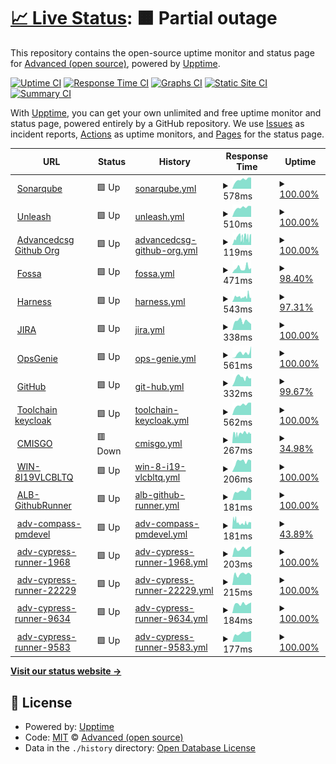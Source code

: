 # [📈 Live Status](https://advancedcsg-open.github.io/toolchain-status-dashboard): <!--live status--> **🟧 Partial outage**

This repository contains the open-source uptime monitor and status page for [Advanced (open source)](https://oneadvanced.com), powered by [Upptime](https://github.com/upptime/upptime).

[![Uptime CI](https://github.com/advancedcsg-open/toolchain-status-dashboard/workflows/Uptime%20CI/badge.svg)](https://github.com/advancedcsg-open/toolchain-status-dashboard/actions?query=workflow%3A%22Uptime+CI%22)
[![Response Time CI](https://github.com/advancedcsg-open/toolchain-status-dashboard/workflows/Response%20Time%20CI/badge.svg)](https://github.com/advancedcsg-open/toolchain-status-dashboard/actions?query=workflow%3A%22Response+Time+CI%22)
[![Graphs CI](https://github.com/advancedcsg-open/toolchain-status-dashboard/workflows/Graphs%20CI/badge.svg)](https://github.com/advancedcsg-open/toolchain-status-dashboard/actions?query=workflow%3A%22Graphs+CI%22)
[![Static Site CI](https://github.com/advancedcsg-open/toolchain-status-dashboard/workflows/Static%20Site%20CI/badge.svg)](https://github.com/advancedcsg-open/toolchain-status-dashboard/actions?query=workflow%3A%22Static+Site+CI%22)
[![Summary CI](https://github.com/advancedcsg-open/toolchain-status-dashboard/workflows/Summary%20CI/badge.svg)](https://github.com/advancedcsg-open/toolchain-status-dashboard/actions?query=workflow%3A%22Summary+CI%22)

With [Upptime](https://upptime.js.org), you can get your own unlimited and free uptime monitor and status page, powered entirely by a GitHub repository. We use [Issues](https://github.com/advancedcsg-open/toolchain-status-dashboard/issues) as incident reports, [Actions](https://github.com/advancedcsg-open/toolchain-status-dashboard/actions) as uptime monitors, and [Pages](https://advancedcsg-open.github.io/toolchain-status-dashboard) for the status page.

<!--start: status pages-->
<!-- This summary is generated by Upptime (https://github.com/upptime/upptime) -->
<!-- Do not edit this manually, your changes will be overwritten -->
<!-- prettier-ignore -->
| URL | Status | History | Response Time | Uptime |
| --- | ------ | ------- | ------------- | ------ |
| <img alt="" src="https://icons.duckduckgo.com/ip3/ccq.svc.oneadvanced.com.ico" height="13"> [Sonarqube](https://ccq.svc.oneadvanced.com/api/system/status) | 🟩 Up | [sonarqube.yml](https://github.com/advancedcsg-open/toolchain-status-dashboard/commits/HEAD/history/sonarqube.yml) | <details><summary><img alt="Response time graph" src="./graphs/sonarqube/response-time-week.png" height="20"> 578ms</summary><br><a href="https://advancedcsg-open.github.io/toolchain-status-dashboard/history/sonarqube"><img alt="Response time 525" src="https://img.shields.io/endpoint?url=https%3A%2F%2Fraw.githubusercontent.com%2Fadvancedcsg-open%2Ftoolchain-status-dashboard%2FHEAD%2Fapi%2Fsonarqube%2Fresponse-time.json"></a><br><a href="https://advancedcsg-open.github.io/toolchain-status-dashboard/history/sonarqube"><img alt="24-hour response time 700" src="https://img.shields.io/endpoint?url=https%3A%2F%2Fraw.githubusercontent.com%2Fadvancedcsg-open%2Ftoolchain-status-dashboard%2FHEAD%2Fapi%2Fsonarqube%2Fresponse-time-day.json"></a><br><a href="https://advancedcsg-open.github.io/toolchain-status-dashboard/history/sonarqube"><img alt="7-day response time 578" src="https://img.shields.io/endpoint?url=https%3A%2F%2Fraw.githubusercontent.com%2Fadvancedcsg-open%2Ftoolchain-status-dashboard%2FHEAD%2Fapi%2Fsonarqube%2Fresponse-time-week.json"></a><br><a href="https://advancedcsg-open.github.io/toolchain-status-dashboard/history/sonarqube"><img alt="30-day response time 541" src="https://img.shields.io/endpoint?url=https%3A%2F%2Fraw.githubusercontent.com%2Fadvancedcsg-open%2Ftoolchain-status-dashboard%2FHEAD%2Fapi%2Fsonarqube%2Fresponse-time-month.json"></a><br><a href="https://advancedcsg-open.github.io/toolchain-status-dashboard/history/sonarqube"><img alt="1-year response time 525" src="https://img.shields.io/endpoint?url=https%3A%2F%2Fraw.githubusercontent.com%2Fadvancedcsg-open%2Ftoolchain-status-dashboard%2FHEAD%2Fapi%2Fsonarqube%2Fresponse-time-year.json"></a></details> | <details><summary><a href="https://advancedcsg-open.github.io/toolchain-status-dashboard/history/sonarqube">100.00%</a></summary><a href="https://advancedcsg-open.github.io/toolchain-status-dashboard/history/sonarqube"><img alt="All-time uptime 100.00%" src="https://img.shields.io/endpoint?url=https%3A%2F%2Fraw.githubusercontent.com%2Fadvancedcsg-open%2Ftoolchain-status-dashboard%2FHEAD%2Fapi%2Fsonarqube%2Fuptime.json"></a><br><a href="https://advancedcsg-open.github.io/toolchain-status-dashboard/history/sonarqube"><img alt="24-hour uptime 100.00%" src="https://img.shields.io/endpoint?url=https%3A%2F%2Fraw.githubusercontent.com%2Fadvancedcsg-open%2Ftoolchain-status-dashboard%2FHEAD%2Fapi%2Fsonarqube%2Fuptime-day.json"></a><br><a href="https://advancedcsg-open.github.io/toolchain-status-dashboard/history/sonarqube"><img alt="7-day uptime 100.00%" src="https://img.shields.io/endpoint?url=https%3A%2F%2Fraw.githubusercontent.com%2Fadvancedcsg-open%2Ftoolchain-status-dashboard%2FHEAD%2Fapi%2Fsonarqube%2Fuptime-week.json"></a><br><a href="https://advancedcsg-open.github.io/toolchain-status-dashboard/history/sonarqube"><img alt="30-day uptime 100.00%" src="https://img.shields.io/endpoint?url=https%3A%2F%2Fraw.githubusercontent.com%2Fadvancedcsg-open%2Ftoolchain-status-dashboard%2FHEAD%2Fapi%2Fsonarqube%2Fuptime-month.json"></a><br><a href="https://advancedcsg-open.github.io/toolchain-status-dashboard/history/sonarqube"><img alt="1-year uptime 100.00%" src="https://img.shields.io/endpoint?url=https%3A%2F%2Fraw.githubusercontent.com%2Fadvancedcsg-open%2Ftoolchain-status-dashboard%2FHEAD%2Fapi%2Fsonarqube%2Fuptime-year.json"></a></details>
| <img alt="" src="https://icons.duckduckgo.com/ip3/unleash.svc.oneadvanced.com.ico" height="13"> [Unleash](https://unleash.svc.oneadvanced.com/) | 🟩 Up | [unleash.yml](https://github.com/advancedcsg-open/toolchain-status-dashboard/commits/HEAD/history/unleash.yml) | <details><summary><img alt="Response time graph" src="./graphs/unleash/response-time-week.png" height="20"> 510ms</summary><br><a href="https://advancedcsg-open.github.io/toolchain-status-dashboard/history/unleash"><img alt="Response time 480" src="https://img.shields.io/endpoint?url=https%3A%2F%2Fraw.githubusercontent.com%2Fadvancedcsg-open%2Ftoolchain-status-dashboard%2FHEAD%2Fapi%2Funleash%2Fresponse-time.json"></a><br><a href="https://advancedcsg-open.github.io/toolchain-status-dashboard/history/unleash"><img alt="24-hour response time 594" src="https://img.shields.io/endpoint?url=https%3A%2F%2Fraw.githubusercontent.com%2Fadvancedcsg-open%2Ftoolchain-status-dashboard%2FHEAD%2Fapi%2Funleash%2Fresponse-time-day.json"></a><br><a href="https://advancedcsg-open.github.io/toolchain-status-dashboard/history/unleash"><img alt="7-day response time 510" src="https://img.shields.io/endpoint?url=https%3A%2F%2Fraw.githubusercontent.com%2Fadvancedcsg-open%2Ftoolchain-status-dashboard%2FHEAD%2Fapi%2Funleash%2Fresponse-time-week.json"></a><br><a href="https://advancedcsg-open.github.io/toolchain-status-dashboard/history/unleash"><img alt="30-day response time 484" src="https://img.shields.io/endpoint?url=https%3A%2F%2Fraw.githubusercontent.com%2Fadvancedcsg-open%2Ftoolchain-status-dashboard%2FHEAD%2Fapi%2Funleash%2Fresponse-time-month.json"></a><br><a href="https://advancedcsg-open.github.io/toolchain-status-dashboard/history/unleash"><img alt="1-year response time 480" src="https://img.shields.io/endpoint?url=https%3A%2F%2Fraw.githubusercontent.com%2Fadvancedcsg-open%2Ftoolchain-status-dashboard%2FHEAD%2Fapi%2Funleash%2Fresponse-time-year.json"></a></details> | <details><summary><a href="https://advancedcsg-open.github.io/toolchain-status-dashboard/history/unleash">100.00%</a></summary><a href="https://advancedcsg-open.github.io/toolchain-status-dashboard/history/unleash"><img alt="All-time uptime 100.00%" src="https://img.shields.io/endpoint?url=https%3A%2F%2Fraw.githubusercontent.com%2Fadvancedcsg-open%2Ftoolchain-status-dashboard%2FHEAD%2Fapi%2Funleash%2Fuptime.json"></a><br><a href="https://advancedcsg-open.github.io/toolchain-status-dashboard/history/unleash"><img alt="24-hour uptime 100.00%" src="https://img.shields.io/endpoint?url=https%3A%2F%2Fraw.githubusercontent.com%2Fadvancedcsg-open%2Ftoolchain-status-dashboard%2FHEAD%2Fapi%2Funleash%2Fuptime-day.json"></a><br><a href="https://advancedcsg-open.github.io/toolchain-status-dashboard/history/unleash"><img alt="7-day uptime 100.00%" src="https://img.shields.io/endpoint?url=https%3A%2F%2Fraw.githubusercontent.com%2Fadvancedcsg-open%2Ftoolchain-status-dashboard%2FHEAD%2Fapi%2Funleash%2Fuptime-week.json"></a><br><a href="https://advancedcsg-open.github.io/toolchain-status-dashboard/history/unleash"><img alt="30-day uptime 100.00%" src="https://img.shields.io/endpoint?url=https%3A%2F%2Fraw.githubusercontent.com%2Fadvancedcsg-open%2Ftoolchain-status-dashboard%2FHEAD%2Fapi%2Funleash%2Fuptime-month.json"></a><br><a href="https://advancedcsg-open.github.io/toolchain-status-dashboard/history/unleash"><img alt="1-year uptime 100.00%" src="https://img.shields.io/endpoint?url=https%3A%2F%2Fraw.githubusercontent.com%2Fadvancedcsg-open%2Ftoolchain-status-dashboard%2FHEAD%2Fapi%2Funleash%2Fuptime-year.json"></a></details>
| <img alt="" src="https://icons.duckduckgo.com/ip3/api.github.com.ico" height="13"> [Advancedcsg Github Org](https://api.github.com/orgs/advancedcsg) | 🟩 Up | [advancedcsg-github-org.yml](https://github.com/advancedcsg-open/toolchain-status-dashboard/commits/HEAD/history/advancedcsg-github-org.yml) | <details><summary><img alt="Response time graph" src="./graphs/advancedcsg-github-org/response-time-week.png" height="20"> 119ms</summary><br><a href="https://advancedcsg-open.github.io/toolchain-status-dashboard/history/advancedcsg-github-org"><img alt="Response time 133" src="https://img.shields.io/endpoint?url=https%3A%2F%2Fraw.githubusercontent.com%2Fadvancedcsg-open%2Ftoolchain-status-dashboard%2FHEAD%2Fapi%2Fadvancedcsg-github-org%2Fresponse-time.json"></a><br><a href="https://advancedcsg-open.github.io/toolchain-status-dashboard/history/advancedcsg-github-org"><img alt="24-hour response time 124" src="https://img.shields.io/endpoint?url=https%3A%2F%2Fraw.githubusercontent.com%2Fadvancedcsg-open%2Ftoolchain-status-dashboard%2FHEAD%2Fapi%2Fadvancedcsg-github-org%2Fresponse-time-day.json"></a><br><a href="https://advancedcsg-open.github.io/toolchain-status-dashboard/history/advancedcsg-github-org"><img alt="7-day response time 119" src="https://img.shields.io/endpoint?url=https%3A%2F%2Fraw.githubusercontent.com%2Fadvancedcsg-open%2Ftoolchain-status-dashboard%2FHEAD%2Fapi%2Fadvancedcsg-github-org%2Fresponse-time-week.json"></a><br><a href="https://advancedcsg-open.github.io/toolchain-status-dashboard/history/advancedcsg-github-org"><img alt="30-day response time 133" src="https://img.shields.io/endpoint?url=https%3A%2F%2Fraw.githubusercontent.com%2Fadvancedcsg-open%2Ftoolchain-status-dashboard%2FHEAD%2Fapi%2Fadvancedcsg-github-org%2Fresponse-time-month.json"></a><br><a href="https://advancedcsg-open.github.io/toolchain-status-dashboard/history/advancedcsg-github-org"><img alt="1-year response time 133" src="https://img.shields.io/endpoint?url=https%3A%2F%2Fraw.githubusercontent.com%2Fadvancedcsg-open%2Ftoolchain-status-dashboard%2FHEAD%2Fapi%2Fadvancedcsg-github-org%2Fresponse-time-year.json"></a></details> | <details><summary><a href="https://advancedcsg-open.github.io/toolchain-status-dashboard/history/advancedcsg-github-org">100.00%</a></summary><a href="https://advancedcsg-open.github.io/toolchain-status-dashboard/history/advancedcsg-github-org"><img alt="All-time uptime 100.00%" src="https://img.shields.io/endpoint?url=https%3A%2F%2Fraw.githubusercontent.com%2Fadvancedcsg-open%2Ftoolchain-status-dashboard%2FHEAD%2Fapi%2Fadvancedcsg-github-org%2Fuptime.json"></a><br><a href="https://advancedcsg-open.github.io/toolchain-status-dashboard/history/advancedcsg-github-org"><img alt="24-hour uptime 100.00%" src="https://img.shields.io/endpoint?url=https%3A%2F%2Fraw.githubusercontent.com%2Fadvancedcsg-open%2Ftoolchain-status-dashboard%2FHEAD%2Fapi%2Fadvancedcsg-github-org%2Fuptime-day.json"></a><br><a href="https://advancedcsg-open.github.io/toolchain-status-dashboard/history/advancedcsg-github-org"><img alt="7-day uptime 100.00%" src="https://img.shields.io/endpoint?url=https%3A%2F%2Fraw.githubusercontent.com%2Fadvancedcsg-open%2Ftoolchain-status-dashboard%2FHEAD%2Fapi%2Fadvancedcsg-github-org%2Fuptime-week.json"></a><br><a href="https://advancedcsg-open.github.io/toolchain-status-dashboard/history/advancedcsg-github-org"><img alt="30-day uptime 100.00%" src="https://img.shields.io/endpoint?url=https%3A%2F%2Fraw.githubusercontent.com%2Fadvancedcsg-open%2Ftoolchain-status-dashboard%2FHEAD%2Fapi%2Fadvancedcsg-github-org%2Fuptime-month.json"></a><br><a href="https://advancedcsg-open.github.io/toolchain-status-dashboard/history/advancedcsg-github-org"><img alt="1-year uptime 100.00%" src="https://img.shields.io/endpoint?url=https%3A%2F%2Fraw.githubusercontent.com%2Fadvancedcsg-open%2Ftoolchain-status-dashboard%2FHEAD%2Fapi%2Fadvancedcsg-github-org%2Fuptime-year.json"></a></details>
| <img alt="" src="https://icons.duckduckgo.com/ip3/status.fossa.com.ico" height="13"> [Fossa](https://status.fossa.com/) | 🟩 Up | [fossa.yml](https://github.com/advancedcsg-open/toolchain-status-dashboard/commits/HEAD/history/fossa.yml) | <details><summary><img alt="Response time graph" src="./graphs/fossa/response-time-week.png" height="20"> 471ms</summary><br><a href="https://advancedcsg-open.github.io/toolchain-status-dashboard/history/fossa"><img alt="Response time 524" src="https://img.shields.io/endpoint?url=https%3A%2F%2Fraw.githubusercontent.com%2Fadvancedcsg-open%2Ftoolchain-status-dashboard%2FHEAD%2Fapi%2Ffossa%2Fresponse-time.json"></a><br><a href="https://advancedcsg-open.github.io/toolchain-status-dashboard/history/fossa"><img alt="24-hour response time 471" src="https://img.shields.io/endpoint?url=https%3A%2F%2Fraw.githubusercontent.com%2Fadvancedcsg-open%2Ftoolchain-status-dashboard%2FHEAD%2Fapi%2Ffossa%2Fresponse-time-day.json"></a><br><a href="https://advancedcsg-open.github.io/toolchain-status-dashboard/history/fossa"><img alt="7-day response time 471" src="https://img.shields.io/endpoint?url=https%3A%2F%2Fraw.githubusercontent.com%2Fadvancedcsg-open%2Ftoolchain-status-dashboard%2FHEAD%2Fapi%2Ffossa%2Fresponse-time-week.json"></a><br><a href="https://advancedcsg-open.github.io/toolchain-status-dashboard/history/fossa"><img alt="30-day response time 494" src="https://img.shields.io/endpoint?url=https%3A%2F%2Fraw.githubusercontent.com%2Fadvancedcsg-open%2Ftoolchain-status-dashboard%2FHEAD%2Fapi%2Ffossa%2Fresponse-time-month.json"></a><br><a href="https://advancedcsg-open.github.io/toolchain-status-dashboard/history/fossa"><img alt="1-year response time 524" src="https://img.shields.io/endpoint?url=https%3A%2F%2Fraw.githubusercontent.com%2Fadvancedcsg-open%2Ftoolchain-status-dashboard%2FHEAD%2Fapi%2Ffossa%2Fresponse-time-year.json"></a></details> | <details><summary><a href="https://advancedcsg-open.github.io/toolchain-status-dashboard/history/fossa">98.40%</a></summary><a href="https://advancedcsg-open.github.io/toolchain-status-dashboard/history/fossa"><img alt="All-time uptime 99.58%" src="https://img.shields.io/endpoint?url=https%3A%2F%2Fraw.githubusercontent.com%2Fadvancedcsg-open%2Ftoolchain-status-dashboard%2FHEAD%2Fapi%2Ffossa%2Fuptime.json"></a><br><a href="https://advancedcsg-open.github.io/toolchain-status-dashboard/history/fossa"><img alt="24-hour uptime 100.00%" src="https://img.shields.io/endpoint?url=https%3A%2F%2Fraw.githubusercontent.com%2Fadvancedcsg-open%2Ftoolchain-status-dashboard%2FHEAD%2Fapi%2Ffossa%2Fuptime-day.json"></a><br><a href="https://advancedcsg-open.github.io/toolchain-status-dashboard/history/fossa"><img alt="7-day uptime 98.40%" src="https://img.shields.io/endpoint?url=https%3A%2F%2Fraw.githubusercontent.com%2Fadvancedcsg-open%2Ftoolchain-status-dashboard%2FHEAD%2Fapi%2Ffossa%2Fuptime-week.json"></a><br><a href="https://advancedcsg-open.github.io/toolchain-status-dashboard/history/fossa"><img alt="30-day uptime 99.63%" src="https://img.shields.io/endpoint?url=https%3A%2F%2Fraw.githubusercontent.com%2Fadvancedcsg-open%2Ftoolchain-status-dashboard%2FHEAD%2Fapi%2Ffossa%2Fuptime-month.json"></a><br><a href="https://advancedcsg-open.github.io/toolchain-status-dashboard/history/fossa"><img alt="1-year uptime 99.58%" src="https://img.shields.io/endpoint?url=https%3A%2F%2Fraw.githubusercontent.com%2Fadvancedcsg-open%2Ftoolchain-status-dashboard%2FHEAD%2Fapi%2Ffossa%2Fuptime-year.json"></a></details>
| <img alt="" src="https://icons.duckduckgo.com/ip3/status.harness.io.ico" height="13"> [Harness](https://status.harness.io/) | 🟩 Up | [harness.yml](https://github.com/advancedcsg-open/toolchain-status-dashboard/commits/HEAD/history/harness.yml) | <details><summary><img alt="Response time graph" src="./graphs/harness/response-time-week.png" height="20"> 543ms</summary><br><a href="https://advancedcsg-open.github.io/toolchain-status-dashboard/history/harness"><img alt="Response time 668" src="https://img.shields.io/endpoint?url=https%3A%2F%2Fraw.githubusercontent.com%2Fadvancedcsg-open%2Ftoolchain-status-dashboard%2FHEAD%2Fapi%2Fharness%2Fresponse-time.json"></a><br><a href="https://advancedcsg-open.github.io/toolchain-status-dashboard/history/harness"><img alt="24-hour response time 439" src="https://img.shields.io/endpoint?url=https%3A%2F%2Fraw.githubusercontent.com%2Fadvancedcsg-open%2Ftoolchain-status-dashboard%2FHEAD%2Fapi%2Fharness%2Fresponse-time-day.json"></a><br><a href="https://advancedcsg-open.github.io/toolchain-status-dashboard/history/harness"><img alt="7-day response time 543" src="https://img.shields.io/endpoint?url=https%3A%2F%2Fraw.githubusercontent.com%2Fadvancedcsg-open%2Ftoolchain-status-dashboard%2FHEAD%2Fapi%2Fharness%2Fresponse-time-week.json"></a><br><a href="https://advancedcsg-open.github.io/toolchain-status-dashboard/history/harness"><img alt="30-day response time 713" src="https://img.shields.io/endpoint?url=https%3A%2F%2Fraw.githubusercontent.com%2Fadvancedcsg-open%2Ftoolchain-status-dashboard%2FHEAD%2Fapi%2Fharness%2Fresponse-time-month.json"></a><br><a href="https://advancedcsg-open.github.io/toolchain-status-dashboard/history/harness"><img alt="1-year response time 668" src="https://img.shields.io/endpoint?url=https%3A%2F%2Fraw.githubusercontent.com%2Fadvancedcsg-open%2Ftoolchain-status-dashboard%2FHEAD%2Fapi%2Fharness%2Fresponse-time-year.json"></a></details> | <details><summary><a href="https://advancedcsg-open.github.io/toolchain-status-dashboard/history/harness">97.31%</a></summary><a href="https://advancedcsg-open.github.io/toolchain-status-dashboard/history/harness"><img alt="All-time uptime 99.25%" src="https://img.shields.io/endpoint?url=https%3A%2F%2Fraw.githubusercontent.com%2Fadvancedcsg-open%2Ftoolchain-status-dashboard%2FHEAD%2Fapi%2Fharness%2Fuptime.json"></a><br><a href="https://advancedcsg-open.github.io/toolchain-status-dashboard/history/harness"><img alt="24-hour uptime 100.00%" src="https://img.shields.io/endpoint?url=https%3A%2F%2Fraw.githubusercontent.com%2Fadvancedcsg-open%2Ftoolchain-status-dashboard%2FHEAD%2Fapi%2Fharness%2Fuptime-day.json"></a><br><a href="https://advancedcsg-open.github.io/toolchain-status-dashboard/history/harness"><img alt="7-day uptime 97.31%" src="https://img.shields.io/endpoint?url=https%3A%2F%2Fraw.githubusercontent.com%2Fadvancedcsg-open%2Ftoolchain-status-dashboard%2FHEAD%2Fapi%2Fharness%2Fuptime-week.json"></a><br><a href="https://advancedcsg-open.github.io/toolchain-status-dashboard/history/harness"><img alt="30-day uptime 99.38%" src="https://img.shields.io/endpoint?url=https%3A%2F%2Fraw.githubusercontent.com%2Fadvancedcsg-open%2Ftoolchain-status-dashboard%2FHEAD%2Fapi%2Fharness%2Fuptime-month.json"></a><br><a href="https://advancedcsg-open.github.io/toolchain-status-dashboard/history/harness"><img alt="1-year uptime 99.25%" src="https://img.shields.io/endpoint?url=https%3A%2F%2Fraw.githubusercontent.com%2Fadvancedcsg-open%2Ftoolchain-status-dashboard%2FHEAD%2Fapi%2Fharness%2Fuptime-year.json"></a></details>
| <img alt="" src="https://icons.duckduckgo.com/ip3/jira-service-management.status.atlassian.com.ico" height="13"> [JIRA](https://jira-service-management.status.atlassian.com/) | 🟩 Up | [jira.yml](https://github.com/advancedcsg-open/toolchain-status-dashboard/commits/HEAD/history/jira.yml) | <details><summary><img alt="Response time graph" src="./graphs/jira/response-time-week.png" height="20"> 338ms</summary><br><a href="https://advancedcsg-open.github.io/toolchain-status-dashboard/history/jira"><img alt="Response time 301" src="https://img.shields.io/endpoint?url=https%3A%2F%2Fraw.githubusercontent.com%2Fadvancedcsg-open%2Ftoolchain-status-dashboard%2FHEAD%2Fapi%2Fjira%2Fresponse-time.json"></a><br><a href="https://advancedcsg-open.github.io/toolchain-status-dashboard/history/jira"><img alt="24-hour response time 230" src="https://img.shields.io/endpoint?url=https%3A%2F%2Fraw.githubusercontent.com%2Fadvancedcsg-open%2Ftoolchain-status-dashboard%2FHEAD%2Fapi%2Fjira%2Fresponse-time-day.json"></a><br><a href="https://advancedcsg-open.github.io/toolchain-status-dashboard/history/jira"><img alt="7-day response time 338" src="https://img.shields.io/endpoint?url=https%3A%2F%2Fraw.githubusercontent.com%2Fadvancedcsg-open%2Ftoolchain-status-dashboard%2FHEAD%2Fapi%2Fjira%2Fresponse-time-week.json"></a><br><a href="https://advancedcsg-open.github.io/toolchain-status-dashboard/history/jira"><img alt="30-day response time 288" src="https://img.shields.io/endpoint?url=https%3A%2F%2Fraw.githubusercontent.com%2Fadvancedcsg-open%2Ftoolchain-status-dashboard%2FHEAD%2Fapi%2Fjira%2Fresponse-time-month.json"></a><br><a href="https://advancedcsg-open.github.io/toolchain-status-dashboard/history/jira"><img alt="1-year response time 301" src="https://img.shields.io/endpoint?url=https%3A%2F%2Fraw.githubusercontent.com%2Fadvancedcsg-open%2Ftoolchain-status-dashboard%2FHEAD%2Fapi%2Fjira%2Fresponse-time-year.json"></a></details> | <details><summary><a href="https://advancedcsg-open.github.io/toolchain-status-dashboard/history/jira">100.00%</a></summary><a href="https://advancedcsg-open.github.io/toolchain-status-dashboard/history/jira"><img alt="All-time uptime 88.20%" src="https://img.shields.io/endpoint?url=https%3A%2F%2Fraw.githubusercontent.com%2Fadvancedcsg-open%2Ftoolchain-status-dashboard%2FHEAD%2Fapi%2Fjira%2Fuptime.json"></a><br><a href="https://advancedcsg-open.github.io/toolchain-status-dashboard/history/jira"><img alt="24-hour uptime 100.00%" src="https://img.shields.io/endpoint?url=https%3A%2F%2Fraw.githubusercontent.com%2Fadvancedcsg-open%2Ftoolchain-status-dashboard%2FHEAD%2Fapi%2Fjira%2Fuptime-day.json"></a><br><a href="https://advancedcsg-open.github.io/toolchain-status-dashboard/history/jira"><img alt="7-day uptime 100.00%" src="https://img.shields.io/endpoint?url=https%3A%2F%2Fraw.githubusercontent.com%2Fadvancedcsg-open%2Ftoolchain-status-dashboard%2FHEAD%2Fapi%2Fjira%2Fuptime-week.json"></a><br><a href="https://advancedcsg-open.github.io/toolchain-status-dashboard/history/jira"><img alt="30-day uptime 86.15%" src="https://img.shields.io/endpoint?url=https%3A%2F%2Fraw.githubusercontent.com%2Fadvancedcsg-open%2Ftoolchain-status-dashboard%2FHEAD%2Fapi%2Fjira%2Fuptime-month.json"></a><br><a href="https://advancedcsg-open.github.io/toolchain-status-dashboard/history/jira"><img alt="1-year uptime 88.20%" src="https://img.shields.io/endpoint?url=https%3A%2F%2Fraw.githubusercontent.com%2Fadvancedcsg-open%2Ftoolchain-status-dashboard%2FHEAD%2Fapi%2Fjira%2Fuptime-year.json"></a></details>
| <img alt="" src="https://icons.duckduckgo.com/ip3/opsgenie.status.atlassian.com.ico" height="13"> [OpsGenie](https://opsgenie.status.atlassian.com/) | 🟩 Up | [ops-genie.yml](https://github.com/advancedcsg-open/toolchain-status-dashboard/commits/HEAD/history/ops-genie.yml) | <details><summary><img alt="Response time graph" src="./graphs/ops-genie/response-time-week.png" height="20"> 561ms</summary><br><a href="https://advancedcsg-open.github.io/toolchain-status-dashboard/history/ops-genie"><img alt="Response time 549" src="https://img.shields.io/endpoint?url=https%3A%2F%2Fraw.githubusercontent.com%2Fadvancedcsg-open%2Ftoolchain-status-dashboard%2FHEAD%2Fapi%2Fops-genie%2Fresponse-time.json"></a><br><a href="https://advancedcsg-open.github.io/toolchain-status-dashboard/history/ops-genie"><img alt="24-hour response time 1323" src="https://img.shields.io/endpoint?url=https%3A%2F%2Fraw.githubusercontent.com%2Fadvancedcsg-open%2Ftoolchain-status-dashboard%2FHEAD%2Fapi%2Fops-genie%2Fresponse-time-day.json"></a><br><a href="https://advancedcsg-open.github.io/toolchain-status-dashboard/history/ops-genie"><img alt="7-day response time 561" src="https://img.shields.io/endpoint?url=https%3A%2F%2Fraw.githubusercontent.com%2Fadvancedcsg-open%2Ftoolchain-status-dashboard%2FHEAD%2Fapi%2Fops-genie%2Fresponse-time-week.json"></a><br><a href="https://advancedcsg-open.github.io/toolchain-status-dashboard/history/ops-genie"><img alt="30-day response time 480" src="https://img.shields.io/endpoint?url=https%3A%2F%2Fraw.githubusercontent.com%2Fadvancedcsg-open%2Ftoolchain-status-dashboard%2FHEAD%2Fapi%2Fops-genie%2Fresponse-time-month.json"></a><br><a href="https://advancedcsg-open.github.io/toolchain-status-dashboard/history/ops-genie"><img alt="1-year response time 549" src="https://img.shields.io/endpoint?url=https%3A%2F%2Fraw.githubusercontent.com%2Fadvancedcsg-open%2Ftoolchain-status-dashboard%2FHEAD%2Fapi%2Fops-genie%2Fresponse-time-year.json"></a></details> | <details><summary><a href="https://advancedcsg-open.github.io/toolchain-status-dashboard/history/ops-genie">100.00%</a></summary><a href="https://advancedcsg-open.github.io/toolchain-status-dashboard/history/ops-genie"><img alt="All-time uptime 98.87%" src="https://img.shields.io/endpoint?url=https%3A%2F%2Fraw.githubusercontent.com%2Fadvancedcsg-open%2Ftoolchain-status-dashboard%2FHEAD%2Fapi%2Fops-genie%2Fuptime.json"></a><br><a href="https://advancedcsg-open.github.io/toolchain-status-dashboard/history/ops-genie"><img alt="24-hour uptime 100.00%" src="https://img.shields.io/endpoint?url=https%3A%2F%2Fraw.githubusercontent.com%2Fadvancedcsg-open%2Ftoolchain-status-dashboard%2FHEAD%2Fapi%2Fops-genie%2Fuptime-day.json"></a><br><a href="https://advancedcsg-open.github.io/toolchain-status-dashboard/history/ops-genie"><img alt="7-day uptime 100.00%" src="https://img.shields.io/endpoint?url=https%3A%2F%2Fraw.githubusercontent.com%2Fadvancedcsg-open%2Ftoolchain-status-dashboard%2FHEAD%2Fapi%2Fops-genie%2Fuptime-week.json"></a><br><a href="https://advancedcsg-open.github.io/toolchain-status-dashboard/history/ops-genie"><img alt="30-day uptime 98.26%" src="https://img.shields.io/endpoint?url=https%3A%2F%2Fraw.githubusercontent.com%2Fadvancedcsg-open%2Ftoolchain-status-dashboard%2FHEAD%2Fapi%2Fops-genie%2Fuptime-month.json"></a><br><a href="https://advancedcsg-open.github.io/toolchain-status-dashboard/history/ops-genie"><img alt="1-year uptime 98.87%" src="https://img.shields.io/endpoint?url=https%3A%2F%2Fraw.githubusercontent.com%2Fadvancedcsg-open%2Ftoolchain-status-dashboard%2FHEAD%2Fapi%2Fops-genie%2Fuptime-year.json"></a></details>
| <img alt="" src="https://icons.duckduckgo.com/ip3/www.githubstatus.com.ico" height="13"> [GitHub](https://www.githubstatus.com/) | 🟩 Up | [git-hub.yml](https://github.com/advancedcsg-open/toolchain-status-dashboard/commits/HEAD/history/git-hub.yml) | <details><summary><img alt="Response time graph" src="./graphs/git-hub/response-time-week.png" height="20"> 332ms</summary><br><a href="https://advancedcsg-open.github.io/toolchain-status-dashboard/history/git-hub"><img alt="Response time 207" src="https://img.shields.io/endpoint?url=https%3A%2F%2Fraw.githubusercontent.com%2Fadvancedcsg-open%2Ftoolchain-status-dashboard%2FHEAD%2Fapi%2Fgit-hub%2Fresponse-time.json"></a><br><a href="https://advancedcsg-open.github.io/toolchain-status-dashboard/history/git-hub"><img alt="24-hour response time 313" src="https://img.shields.io/endpoint?url=https%3A%2F%2Fraw.githubusercontent.com%2Fadvancedcsg-open%2Ftoolchain-status-dashboard%2FHEAD%2Fapi%2Fgit-hub%2Fresponse-time-day.json"></a><br><a href="https://advancedcsg-open.github.io/toolchain-status-dashboard/history/git-hub"><img alt="7-day response time 332" src="https://img.shields.io/endpoint?url=https%3A%2F%2Fraw.githubusercontent.com%2Fadvancedcsg-open%2Ftoolchain-status-dashboard%2FHEAD%2Fapi%2Fgit-hub%2Fresponse-time-week.json"></a><br><a href="https://advancedcsg-open.github.io/toolchain-status-dashboard/history/git-hub"><img alt="30-day response time 252" src="https://img.shields.io/endpoint?url=https%3A%2F%2Fraw.githubusercontent.com%2Fadvancedcsg-open%2Ftoolchain-status-dashboard%2FHEAD%2Fapi%2Fgit-hub%2Fresponse-time-month.json"></a><br><a href="https://advancedcsg-open.github.io/toolchain-status-dashboard/history/git-hub"><img alt="1-year response time 207" src="https://img.shields.io/endpoint?url=https%3A%2F%2Fraw.githubusercontent.com%2Fadvancedcsg-open%2Ftoolchain-status-dashboard%2FHEAD%2Fapi%2Fgit-hub%2Fresponse-time-year.json"></a></details> | <details><summary><a href="https://advancedcsg-open.github.io/toolchain-status-dashboard/history/git-hub">99.67%</a></summary><a href="https://advancedcsg-open.github.io/toolchain-status-dashboard/history/git-hub"><img alt="All-time uptime 98.80%" src="https://img.shields.io/endpoint?url=https%3A%2F%2Fraw.githubusercontent.com%2Fadvancedcsg-open%2Ftoolchain-status-dashboard%2FHEAD%2Fapi%2Fgit-hub%2Fuptime.json"></a><br><a href="https://advancedcsg-open.github.io/toolchain-status-dashboard/history/git-hub"><img alt="24-hour uptime 100.00%" src="https://img.shields.io/endpoint?url=https%3A%2F%2Fraw.githubusercontent.com%2Fadvancedcsg-open%2Ftoolchain-status-dashboard%2FHEAD%2Fapi%2Fgit-hub%2Fuptime-day.json"></a><br><a href="https://advancedcsg-open.github.io/toolchain-status-dashboard/history/git-hub"><img alt="7-day uptime 99.67%" src="https://img.shields.io/endpoint?url=https%3A%2F%2Fraw.githubusercontent.com%2Fadvancedcsg-open%2Ftoolchain-status-dashboard%2FHEAD%2Fapi%2Fgit-hub%2Fuptime-week.json"></a><br><a href="https://advancedcsg-open.github.io/toolchain-status-dashboard/history/git-hub"><img alt="30-day uptime 97.39%" src="https://img.shields.io/endpoint?url=https%3A%2F%2Fraw.githubusercontent.com%2Fadvancedcsg-open%2Ftoolchain-status-dashboard%2FHEAD%2Fapi%2Fgit-hub%2Fuptime-month.json"></a><br><a href="https://advancedcsg-open.github.io/toolchain-status-dashboard/history/git-hub"><img alt="1-year uptime 98.80%" src="https://img.shields.io/endpoint?url=https%3A%2F%2Fraw.githubusercontent.com%2Fadvancedcsg-open%2Ftoolchain-status-dashboard%2FHEAD%2Fapi%2Fgit-hub%2Fuptime-year.json"></a></details>
| <img alt="" src="https://icons.duckduckgo.com/ip3/keycloak.identity.oneadvanced.com.ico" height="13"> [Toolchain keycloak](https://keycloak.identity.oneadvanced.com/auth/admin/jenkins/console/) | 🟩 Up | [toolchain-keycloak.yml](https://github.com/advancedcsg-open/toolchain-status-dashboard/commits/HEAD/history/toolchain-keycloak.yml) | <details><summary><img alt="Response time graph" src="./graphs/toolchain-keycloak/response-time-week.png" height="20"> 562ms</summary><br><a href="https://advancedcsg-open.github.io/toolchain-status-dashboard/history/toolchain-keycloak"><img alt="Response time 548" src="https://img.shields.io/endpoint?url=https%3A%2F%2Fraw.githubusercontent.com%2Fadvancedcsg-open%2Ftoolchain-status-dashboard%2FHEAD%2Fapi%2Ftoolchain-keycloak%2Fresponse-time.json"></a><br><a href="https://advancedcsg-open.github.io/toolchain-status-dashboard/history/toolchain-keycloak"><img alt="24-hour response time 679" src="https://img.shields.io/endpoint?url=https%3A%2F%2Fraw.githubusercontent.com%2Fadvancedcsg-open%2Ftoolchain-status-dashboard%2FHEAD%2Fapi%2Ftoolchain-keycloak%2Fresponse-time-day.json"></a><br><a href="https://advancedcsg-open.github.io/toolchain-status-dashboard/history/toolchain-keycloak"><img alt="7-day response time 562" src="https://img.shields.io/endpoint?url=https%3A%2F%2Fraw.githubusercontent.com%2Fadvancedcsg-open%2Ftoolchain-status-dashboard%2FHEAD%2Fapi%2Ftoolchain-keycloak%2Fresponse-time-week.json"></a><br><a href="https://advancedcsg-open.github.io/toolchain-status-dashboard/history/toolchain-keycloak"><img alt="30-day response time 548" src="https://img.shields.io/endpoint?url=https%3A%2F%2Fraw.githubusercontent.com%2Fadvancedcsg-open%2Ftoolchain-status-dashboard%2FHEAD%2Fapi%2Ftoolchain-keycloak%2Fresponse-time-month.json"></a><br><a href="https://advancedcsg-open.github.io/toolchain-status-dashboard/history/toolchain-keycloak"><img alt="1-year response time 548" src="https://img.shields.io/endpoint?url=https%3A%2F%2Fraw.githubusercontent.com%2Fadvancedcsg-open%2Ftoolchain-status-dashboard%2FHEAD%2Fapi%2Ftoolchain-keycloak%2Fresponse-time-year.json"></a></details> | <details><summary><a href="https://advancedcsg-open.github.io/toolchain-status-dashboard/history/toolchain-keycloak">100.00%</a></summary><a href="https://advancedcsg-open.github.io/toolchain-status-dashboard/history/toolchain-keycloak"><img alt="All-time uptime 100.00%" src="https://img.shields.io/endpoint?url=https%3A%2F%2Fraw.githubusercontent.com%2Fadvancedcsg-open%2Ftoolchain-status-dashboard%2FHEAD%2Fapi%2Ftoolchain-keycloak%2Fuptime.json"></a><br><a href="https://advancedcsg-open.github.io/toolchain-status-dashboard/history/toolchain-keycloak"><img alt="24-hour uptime 100.00%" src="https://img.shields.io/endpoint?url=https%3A%2F%2Fraw.githubusercontent.com%2Fadvancedcsg-open%2Ftoolchain-status-dashboard%2FHEAD%2Fapi%2Ftoolchain-keycloak%2Fuptime-day.json"></a><br><a href="https://advancedcsg-open.github.io/toolchain-status-dashboard/history/toolchain-keycloak"><img alt="7-day uptime 100.00%" src="https://img.shields.io/endpoint?url=https%3A%2F%2Fraw.githubusercontent.com%2Fadvancedcsg-open%2Ftoolchain-status-dashboard%2FHEAD%2Fapi%2Ftoolchain-keycloak%2Fuptime-week.json"></a><br><a href="https://advancedcsg-open.github.io/toolchain-status-dashboard/history/toolchain-keycloak"><img alt="30-day uptime 100.00%" src="https://img.shields.io/endpoint?url=https%3A%2F%2Fraw.githubusercontent.com%2Fadvancedcsg-open%2Ftoolchain-status-dashboard%2FHEAD%2Fapi%2Ftoolchain-keycloak%2Fuptime-month.json"></a><br><a href="https://advancedcsg-open.github.io/toolchain-status-dashboard/history/toolchain-keycloak"><img alt="1-year uptime 100.00%" src="https://img.shields.io/endpoint?url=https%3A%2F%2Fraw.githubusercontent.com%2Fadvancedcsg-open%2Ftoolchain-status-dashboard%2FHEAD%2Fapi%2Ftoolchain-keycloak%2Fuptime-year.json"></a></details>
| <img alt="" src="https://icons.duckduckgo.com/ip3/api.github.com.ico" height="13"> [CMISGO](https://api.github.com/orgs/advancedcsg/actions/runners/44) | 🟥 Down | [cmisgo.yml](https://github.com/advancedcsg-open/toolchain-status-dashboard/commits/HEAD/history/cmisgo.yml) | <details><summary><img alt="Response time graph" src="./graphs/cmisgo/response-time-week.png" height="20"> 267ms</summary><br><a href="https://advancedcsg-open.github.io/toolchain-status-dashboard/history/cmisgo"><img alt="Response time 204" src="https://img.shields.io/endpoint?url=https%3A%2F%2Fraw.githubusercontent.com%2Fadvancedcsg-open%2Ftoolchain-status-dashboard%2FHEAD%2Fapi%2Fcmisgo%2Fresponse-time.json"></a><br><a href="https://advancedcsg-open.github.io/toolchain-status-dashboard/history/cmisgo"><img alt="24-hour response time 267" src="https://img.shields.io/endpoint?url=https%3A%2F%2Fraw.githubusercontent.com%2Fadvancedcsg-open%2Ftoolchain-status-dashboard%2FHEAD%2Fapi%2Fcmisgo%2Fresponse-time-day.json"></a><br><a href="https://advancedcsg-open.github.io/toolchain-status-dashboard/history/cmisgo"><img alt="7-day response time 267" src="https://img.shields.io/endpoint?url=https%3A%2F%2Fraw.githubusercontent.com%2Fadvancedcsg-open%2Ftoolchain-status-dashboard%2FHEAD%2Fapi%2Fcmisgo%2Fresponse-time-week.json"></a><br><a href="https://advancedcsg-open.github.io/toolchain-status-dashboard/history/cmisgo"><img alt="30-day response time 223" src="https://img.shields.io/endpoint?url=https%3A%2F%2Fraw.githubusercontent.com%2Fadvancedcsg-open%2Ftoolchain-status-dashboard%2FHEAD%2Fapi%2Fcmisgo%2Fresponse-time-month.json"></a><br><a href="https://advancedcsg-open.github.io/toolchain-status-dashboard/history/cmisgo"><img alt="1-year response time 204" src="https://img.shields.io/endpoint?url=https%3A%2F%2Fraw.githubusercontent.com%2Fadvancedcsg-open%2Ftoolchain-status-dashboard%2FHEAD%2Fapi%2Fcmisgo%2Fresponse-time-year.json"></a></details> | <details><summary><a href="https://advancedcsg-open.github.io/toolchain-status-dashboard/history/cmisgo">34.98%</a></summary><a href="https://advancedcsg-open.github.io/toolchain-status-dashboard/history/cmisgo"><img alt="All-time uptime 34.36%" src="https://img.shields.io/endpoint?url=https%3A%2F%2Fraw.githubusercontent.com%2Fadvancedcsg-open%2Ftoolchain-status-dashboard%2FHEAD%2Fapi%2Fcmisgo%2Fuptime.json"></a><br><a href="https://advancedcsg-open.github.io/toolchain-status-dashboard/history/cmisgo"><img alt="24-hour uptime 0.00%" src="https://img.shields.io/endpoint?url=https%3A%2F%2Fraw.githubusercontent.com%2Fadvancedcsg-open%2Ftoolchain-status-dashboard%2FHEAD%2Fapi%2Fcmisgo%2Fuptime-day.json"></a><br><a href="https://advancedcsg-open.github.io/toolchain-status-dashboard/history/cmisgo"><img alt="7-day uptime 34.98%" src="https://img.shields.io/endpoint?url=https%3A%2F%2Fraw.githubusercontent.com%2Fadvancedcsg-open%2Ftoolchain-status-dashboard%2FHEAD%2Fapi%2Fcmisgo%2Fuptime-week.json"></a><br><a href="https://advancedcsg-open.github.io/toolchain-status-dashboard/history/cmisgo"><img alt="30-day uptime 33.61%" src="https://img.shields.io/endpoint?url=https%3A%2F%2Fraw.githubusercontent.com%2Fadvancedcsg-open%2Ftoolchain-status-dashboard%2FHEAD%2Fapi%2Fcmisgo%2Fuptime-month.json"></a><br><a href="https://advancedcsg-open.github.io/toolchain-status-dashboard/history/cmisgo"><img alt="1-year uptime 34.36%" src="https://img.shields.io/endpoint?url=https%3A%2F%2Fraw.githubusercontent.com%2Fadvancedcsg-open%2Ftoolchain-status-dashboard%2FHEAD%2Fapi%2Fcmisgo%2Fuptime-year.json"></a></details>
| <img alt="" src="https://icons.duckduckgo.com/ip3/api.github.com.ico" height="13"> [WIN-8I19VLCBLTQ](https://api.github.com/orgs/advancedcsg/actions/runners/37) | 🟩 Up | [win-8-i19-vlcbltq.yml](https://github.com/advancedcsg-open/toolchain-status-dashboard/commits/HEAD/history/win-8-i19-vlcbltq.yml) | <details><summary><img alt="Response time graph" src="./graphs/win-8-i19-vlcbltq/response-time-week.png" height="20"> 206ms</summary><br><a href="https://advancedcsg-open.github.io/toolchain-status-dashboard/history/win-8-i19-vlcbltq"><img alt="Response time 190" src="https://img.shields.io/endpoint?url=https%3A%2F%2Fraw.githubusercontent.com%2Fadvancedcsg-open%2Ftoolchain-status-dashboard%2FHEAD%2Fapi%2Fwin-8-i19-vlcbltq%2Fresponse-time.json"></a><br><a href="https://advancedcsg-open.github.io/toolchain-status-dashboard/history/win-8-i19-vlcbltq"><img alt="24-hour response time 225" src="https://img.shields.io/endpoint?url=https%3A%2F%2Fraw.githubusercontent.com%2Fadvancedcsg-open%2Ftoolchain-status-dashboard%2FHEAD%2Fapi%2Fwin-8-i19-vlcbltq%2Fresponse-time-day.json"></a><br><a href="https://advancedcsg-open.github.io/toolchain-status-dashboard/history/win-8-i19-vlcbltq"><img alt="7-day response time 206" src="https://img.shields.io/endpoint?url=https%3A%2F%2Fraw.githubusercontent.com%2Fadvancedcsg-open%2Ftoolchain-status-dashboard%2FHEAD%2Fapi%2Fwin-8-i19-vlcbltq%2Fresponse-time-week.json"></a><br><a href="https://advancedcsg-open.github.io/toolchain-status-dashboard/history/win-8-i19-vlcbltq"><img alt="30-day response time 213" src="https://img.shields.io/endpoint?url=https%3A%2F%2Fraw.githubusercontent.com%2Fadvancedcsg-open%2Ftoolchain-status-dashboard%2FHEAD%2Fapi%2Fwin-8-i19-vlcbltq%2Fresponse-time-month.json"></a><br><a href="https://advancedcsg-open.github.io/toolchain-status-dashboard/history/win-8-i19-vlcbltq"><img alt="1-year response time 190" src="https://img.shields.io/endpoint?url=https%3A%2F%2Fraw.githubusercontent.com%2Fadvancedcsg-open%2Ftoolchain-status-dashboard%2FHEAD%2Fapi%2Fwin-8-i19-vlcbltq%2Fresponse-time-year.json"></a></details> | <details><summary><a href="https://advancedcsg-open.github.io/toolchain-status-dashboard/history/win-8-i19-vlcbltq">100.00%</a></summary><a href="https://advancedcsg-open.github.io/toolchain-status-dashboard/history/win-8-i19-vlcbltq"><img alt="All-time uptime 100.00%" src="https://img.shields.io/endpoint?url=https%3A%2F%2Fraw.githubusercontent.com%2Fadvancedcsg-open%2Ftoolchain-status-dashboard%2FHEAD%2Fapi%2Fwin-8-i19-vlcbltq%2Fuptime.json"></a><br><a href="https://advancedcsg-open.github.io/toolchain-status-dashboard/history/win-8-i19-vlcbltq"><img alt="24-hour uptime 100.00%" src="https://img.shields.io/endpoint?url=https%3A%2F%2Fraw.githubusercontent.com%2Fadvancedcsg-open%2Ftoolchain-status-dashboard%2FHEAD%2Fapi%2Fwin-8-i19-vlcbltq%2Fuptime-day.json"></a><br><a href="https://advancedcsg-open.github.io/toolchain-status-dashboard/history/win-8-i19-vlcbltq"><img alt="7-day uptime 100.00%" src="https://img.shields.io/endpoint?url=https%3A%2F%2Fraw.githubusercontent.com%2Fadvancedcsg-open%2Ftoolchain-status-dashboard%2FHEAD%2Fapi%2Fwin-8-i19-vlcbltq%2Fuptime-week.json"></a><br><a href="https://advancedcsg-open.github.io/toolchain-status-dashboard/history/win-8-i19-vlcbltq"><img alt="30-day uptime 100.00%" src="https://img.shields.io/endpoint?url=https%3A%2F%2Fraw.githubusercontent.com%2Fadvancedcsg-open%2Ftoolchain-status-dashboard%2FHEAD%2Fapi%2Fwin-8-i19-vlcbltq%2Fuptime-month.json"></a><br><a href="https://advancedcsg-open.github.io/toolchain-status-dashboard/history/win-8-i19-vlcbltq"><img alt="1-year uptime 100.00%" src="https://img.shields.io/endpoint?url=https%3A%2F%2Fraw.githubusercontent.com%2Fadvancedcsg-open%2Ftoolchain-status-dashboard%2FHEAD%2Fapi%2Fwin-8-i19-vlcbltq%2Fuptime-year.json"></a></details>
| <img alt="" src="https://icons.duckduckgo.com/ip3/api.github.com.ico" height="13"> [ALB-GithubRunner](https://api.github.com/orgs/advancedcsg/actions/runners/57) | 🟩 Up | [alb-github-runner.yml](https://github.com/advancedcsg-open/toolchain-status-dashboard/commits/HEAD/history/alb-github-runner.yml) | <details><summary><img alt="Response time graph" src="./graphs/alb-github-runner/response-time-week.png" height="20"> 181ms</summary><br><a href="https://advancedcsg-open.github.io/toolchain-status-dashboard/history/alb-github-runner"><img alt="Response time 176" src="https://img.shields.io/endpoint?url=https%3A%2F%2Fraw.githubusercontent.com%2Fadvancedcsg-open%2Ftoolchain-status-dashboard%2FHEAD%2Fapi%2Falb-github-runner%2Fresponse-time.json"></a><br><a href="https://advancedcsg-open.github.io/toolchain-status-dashboard/history/alb-github-runner"><img alt="24-hour response time 200" src="https://img.shields.io/endpoint?url=https%3A%2F%2Fraw.githubusercontent.com%2Fadvancedcsg-open%2Ftoolchain-status-dashboard%2FHEAD%2Fapi%2Falb-github-runner%2Fresponse-time-day.json"></a><br><a href="https://advancedcsg-open.github.io/toolchain-status-dashboard/history/alb-github-runner"><img alt="7-day response time 181" src="https://img.shields.io/endpoint?url=https%3A%2F%2Fraw.githubusercontent.com%2Fadvancedcsg-open%2Ftoolchain-status-dashboard%2FHEAD%2Fapi%2Falb-github-runner%2Fresponse-time-week.json"></a><br><a href="https://advancedcsg-open.github.io/toolchain-status-dashboard/history/alb-github-runner"><img alt="30-day response time 177" src="https://img.shields.io/endpoint?url=https%3A%2F%2Fraw.githubusercontent.com%2Fadvancedcsg-open%2Ftoolchain-status-dashboard%2FHEAD%2Fapi%2Falb-github-runner%2Fresponse-time-month.json"></a><br><a href="https://advancedcsg-open.github.io/toolchain-status-dashboard/history/alb-github-runner"><img alt="1-year response time 176" src="https://img.shields.io/endpoint?url=https%3A%2F%2Fraw.githubusercontent.com%2Fadvancedcsg-open%2Ftoolchain-status-dashboard%2FHEAD%2Fapi%2Falb-github-runner%2Fresponse-time-year.json"></a></details> | <details><summary><a href="https://advancedcsg-open.github.io/toolchain-status-dashboard/history/alb-github-runner">100.00%</a></summary><a href="https://advancedcsg-open.github.io/toolchain-status-dashboard/history/alb-github-runner"><img alt="All-time uptime 100.00%" src="https://img.shields.io/endpoint?url=https%3A%2F%2Fraw.githubusercontent.com%2Fadvancedcsg-open%2Ftoolchain-status-dashboard%2FHEAD%2Fapi%2Falb-github-runner%2Fuptime.json"></a><br><a href="https://advancedcsg-open.github.io/toolchain-status-dashboard/history/alb-github-runner"><img alt="24-hour uptime 100.00%" src="https://img.shields.io/endpoint?url=https%3A%2F%2Fraw.githubusercontent.com%2Fadvancedcsg-open%2Ftoolchain-status-dashboard%2FHEAD%2Fapi%2Falb-github-runner%2Fuptime-day.json"></a><br><a href="https://advancedcsg-open.github.io/toolchain-status-dashboard/history/alb-github-runner"><img alt="7-day uptime 100.00%" src="https://img.shields.io/endpoint?url=https%3A%2F%2Fraw.githubusercontent.com%2Fadvancedcsg-open%2Ftoolchain-status-dashboard%2FHEAD%2Fapi%2Falb-github-runner%2Fuptime-week.json"></a><br><a href="https://advancedcsg-open.github.io/toolchain-status-dashboard/history/alb-github-runner"><img alt="30-day uptime 100.00%" src="https://img.shields.io/endpoint?url=https%3A%2F%2Fraw.githubusercontent.com%2Fadvancedcsg-open%2Ftoolchain-status-dashboard%2FHEAD%2Fapi%2Falb-github-runner%2Fuptime-month.json"></a><br><a href="https://advancedcsg-open.github.io/toolchain-status-dashboard/history/alb-github-runner"><img alt="1-year uptime 100.00%" src="https://img.shields.io/endpoint?url=https%3A%2F%2Fraw.githubusercontent.com%2Fadvancedcsg-open%2Ftoolchain-status-dashboard%2FHEAD%2Fapi%2Falb-github-runner%2Fuptime-year.json"></a></details>
| <img alt="" src="https://icons.duckduckgo.com/ip3/api.github.com.ico" height="13"> [adv-compass-pmdevel](https://api.github.com/orgs/advancedcsg/actions/runners/310) | 🟩 Up | [adv-compass-pmdevel.yml](https://github.com/advancedcsg-open/toolchain-status-dashboard/commits/HEAD/history/adv-compass-pmdevel.yml) | <details><summary><img alt="Response time graph" src="./graphs/adv-compass-pmdevel/response-time-week.png" height="20"> 181ms</summary><br><a href="https://advancedcsg-open.github.io/toolchain-status-dashboard/history/adv-compass-pmdevel"><img alt="Response time 182" src="https://img.shields.io/endpoint?url=https%3A%2F%2Fraw.githubusercontent.com%2Fadvancedcsg-open%2Ftoolchain-status-dashboard%2FHEAD%2Fapi%2Fadv-compass-pmdevel%2Fresponse-time.json"></a><br><a href="https://advancedcsg-open.github.io/toolchain-status-dashboard/history/adv-compass-pmdevel"><img alt="24-hour response time 161" src="https://img.shields.io/endpoint?url=https%3A%2F%2Fraw.githubusercontent.com%2Fadvancedcsg-open%2Ftoolchain-status-dashboard%2FHEAD%2Fapi%2Fadv-compass-pmdevel%2Fresponse-time-day.json"></a><br><a href="https://advancedcsg-open.github.io/toolchain-status-dashboard/history/adv-compass-pmdevel"><img alt="7-day response time 181" src="https://img.shields.io/endpoint?url=https%3A%2F%2Fraw.githubusercontent.com%2Fadvancedcsg-open%2Ftoolchain-status-dashboard%2FHEAD%2Fapi%2Fadv-compass-pmdevel%2Fresponse-time-week.json"></a><br><a href="https://advancedcsg-open.github.io/toolchain-status-dashboard/history/adv-compass-pmdevel"><img alt="30-day response time 174" src="https://img.shields.io/endpoint?url=https%3A%2F%2Fraw.githubusercontent.com%2Fadvancedcsg-open%2Ftoolchain-status-dashboard%2FHEAD%2Fapi%2Fadv-compass-pmdevel%2Fresponse-time-month.json"></a><br><a href="https://advancedcsg-open.github.io/toolchain-status-dashboard/history/adv-compass-pmdevel"><img alt="1-year response time 182" src="https://img.shields.io/endpoint?url=https%3A%2F%2Fraw.githubusercontent.com%2Fadvancedcsg-open%2Ftoolchain-status-dashboard%2FHEAD%2Fapi%2Fadv-compass-pmdevel%2Fresponse-time-year.json"></a></details> | <details><summary><a href="https://advancedcsg-open.github.io/toolchain-status-dashboard/history/adv-compass-pmdevel">43.89%</a></summary><a href="https://advancedcsg-open.github.io/toolchain-status-dashboard/history/adv-compass-pmdevel"><img alt="All-time uptime 52.92%" src="https://img.shields.io/endpoint?url=https%3A%2F%2Fraw.githubusercontent.com%2Fadvancedcsg-open%2Ftoolchain-status-dashboard%2FHEAD%2Fapi%2Fadv-compass-pmdevel%2Fuptime.json"></a><br><a href="https://advancedcsg-open.github.io/toolchain-status-dashboard/history/adv-compass-pmdevel"><img alt="24-hour uptime 0.01%" src="https://img.shields.io/endpoint?url=https%3A%2F%2Fraw.githubusercontent.com%2Fadvancedcsg-open%2Ftoolchain-status-dashboard%2FHEAD%2Fapi%2Fadv-compass-pmdevel%2Fuptime-day.json"></a><br><a href="https://advancedcsg-open.github.io/toolchain-status-dashboard/history/adv-compass-pmdevel"><img alt="7-day uptime 43.89%" src="https://img.shields.io/endpoint?url=https%3A%2F%2Fraw.githubusercontent.com%2Fadvancedcsg-open%2Ftoolchain-status-dashboard%2FHEAD%2Fapi%2Fadv-compass-pmdevel%2Fuptime-week.json"></a><br><a href="https://advancedcsg-open.github.io/toolchain-status-dashboard/history/adv-compass-pmdevel"><img alt="30-day uptime 44.98%" src="https://img.shields.io/endpoint?url=https%3A%2F%2Fraw.githubusercontent.com%2Fadvancedcsg-open%2Ftoolchain-status-dashboard%2FHEAD%2Fapi%2Fadv-compass-pmdevel%2Fuptime-month.json"></a><br><a href="https://advancedcsg-open.github.io/toolchain-status-dashboard/history/adv-compass-pmdevel"><img alt="1-year uptime 52.92%" src="https://img.shields.io/endpoint?url=https%3A%2F%2Fraw.githubusercontent.com%2Fadvancedcsg-open%2Ftoolchain-status-dashboard%2FHEAD%2Fapi%2Fadv-compass-pmdevel%2Fuptime-year.json"></a></details>
| <img alt="" src="https://icons.duckduckgo.com/ip3/api.github.com.ico" height="13"> [adv-cypress-runner-1968](https://api.github.com/orgs/advancedcsg/actions/runners/1812) | 🟩 Up | [adv-cypress-runner-1968.yml](https://github.com/advancedcsg-open/toolchain-status-dashboard/commits/HEAD/history/adv-cypress-runner-1968.yml) | <details><summary><img alt="Response time graph" src="./graphs/adv-cypress-runner-1968/response-time-week.png" height="20"> 203ms</summary><br><a href="https://advancedcsg-open.github.io/toolchain-status-dashboard/history/adv-cypress-runner-1968"><img alt="Response time 177" src="https://img.shields.io/endpoint?url=https%3A%2F%2Fraw.githubusercontent.com%2Fadvancedcsg-open%2Ftoolchain-status-dashboard%2FHEAD%2Fapi%2Fadv-cypress-runner-1968%2Fresponse-time.json"></a><br><a href="https://advancedcsg-open.github.io/toolchain-status-dashboard/history/adv-cypress-runner-1968"><img alt="24-hour response time 256" src="https://img.shields.io/endpoint?url=https%3A%2F%2Fraw.githubusercontent.com%2Fadvancedcsg-open%2Ftoolchain-status-dashboard%2FHEAD%2Fapi%2Fadv-cypress-runner-1968%2Fresponse-time-day.json"></a><br><a href="https://advancedcsg-open.github.io/toolchain-status-dashboard/history/adv-cypress-runner-1968"><img alt="7-day response time 203" src="https://img.shields.io/endpoint?url=https%3A%2F%2Fraw.githubusercontent.com%2Fadvancedcsg-open%2Ftoolchain-status-dashboard%2FHEAD%2Fapi%2Fadv-cypress-runner-1968%2Fresponse-time-week.json"></a><br><a href="https://advancedcsg-open.github.io/toolchain-status-dashboard/history/adv-cypress-runner-1968"><img alt="30-day response time 177" src="https://img.shields.io/endpoint?url=https%3A%2F%2Fraw.githubusercontent.com%2Fadvancedcsg-open%2Ftoolchain-status-dashboard%2FHEAD%2Fapi%2Fadv-cypress-runner-1968%2Fresponse-time-month.json"></a><br><a href="https://advancedcsg-open.github.io/toolchain-status-dashboard/history/adv-cypress-runner-1968"><img alt="1-year response time 177" src="https://img.shields.io/endpoint?url=https%3A%2F%2Fraw.githubusercontent.com%2Fadvancedcsg-open%2Ftoolchain-status-dashboard%2FHEAD%2Fapi%2Fadv-cypress-runner-1968%2Fresponse-time-year.json"></a></details> | <details><summary><a href="https://advancedcsg-open.github.io/toolchain-status-dashboard/history/adv-cypress-runner-1968">100.00%</a></summary><a href="https://advancedcsg-open.github.io/toolchain-status-dashboard/history/adv-cypress-runner-1968"><img alt="All-time uptime 100.00%" src="https://img.shields.io/endpoint?url=https%3A%2F%2Fraw.githubusercontent.com%2Fadvancedcsg-open%2Ftoolchain-status-dashboard%2FHEAD%2Fapi%2Fadv-cypress-runner-1968%2Fuptime.json"></a><br><a href="https://advancedcsg-open.github.io/toolchain-status-dashboard/history/adv-cypress-runner-1968"><img alt="24-hour uptime 100.00%" src="https://img.shields.io/endpoint?url=https%3A%2F%2Fraw.githubusercontent.com%2Fadvancedcsg-open%2Ftoolchain-status-dashboard%2FHEAD%2Fapi%2Fadv-cypress-runner-1968%2Fuptime-day.json"></a><br><a href="https://advancedcsg-open.github.io/toolchain-status-dashboard/history/adv-cypress-runner-1968"><img alt="7-day uptime 100.00%" src="https://img.shields.io/endpoint?url=https%3A%2F%2Fraw.githubusercontent.com%2Fadvancedcsg-open%2Ftoolchain-status-dashboard%2FHEAD%2Fapi%2Fadv-cypress-runner-1968%2Fuptime-week.json"></a><br><a href="https://advancedcsg-open.github.io/toolchain-status-dashboard/history/adv-cypress-runner-1968"><img alt="30-day uptime 100.00%" src="https://img.shields.io/endpoint?url=https%3A%2F%2Fraw.githubusercontent.com%2Fadvancedcsg-open%2Ftoolchain-status-dashboard%2FHEAD%2Fapi%2Fadv-cypress-runner-1968%2Fuptime-month.json"></a><br><a href="https://advancedcsg-open.github.io/toolchain-status-dashboard/history/adv-cypress-runner-1968"><img alt="1-year uptime 100.00%" src="https://img.shields.io/endpoint?url=https%3A%2F%2Fraw.githubusercontent.com%2Fadvancedcsg-open%2Ftoolchain-status-dashboard%2FHEAD%2Fapi%2Fadv-cypress-runner-1968%2Fuptime-year.json"></a></details>
| <img alt="" src="https://icons.duckduckgo.com/ip3/api.github.com.ico" height="13"> [adv-cypress-runner-22229](https://api.github.com/orgs/advancedcsg/actions/runners/1782) | 🟩 Up | [adv-cypress-runner-22229.yml](https://github.com/advancedcsg-open/toolchain-status-dashboard/commits/HEAD/history/adv-cypress-runner-22229.yml) | <details><summary><img alt="Response time graph" src="./graphs/adv-cypress-runner-22229/response-time-week.png" height="20"> 215ms</summary><br><a href="https://advancedcsg-open.github.io/toolchain-status-dashboard/history/adv-cypress-runner-22229"><img alt="Response time 179" src="https://img.shields.io/endpoint?url=https%3A%2F%2Fraw.githubusercontent.com%2Fadvancedcsg-open%2Ftoolchain-status-dashboard%2FHEAD%2Fapi%2Fadv-cypress-runner-22229%2Fresponse-time.json"></a><br><a href="https://advancedcsg-open.github.io/toolchain-status-dashboard/history/adv-cypress-runner-22229"><img alt="24-hour response time 197" src="https://img.shields.io/endpoint?url=https%3A%2F%2Fraw.githubusercontent.com%2Fadvancedcsg-open%2Ftoolchain-status-dashboard%2FHEAD%2Fapi%2Fadv-cypress-runner-22229%2Fresponse-time-day.json"></a><br><a href="https://advancedcsg-open.github.io/toolchain-status-dashboard/history/adv-cypress-runner-22229"><img alt="7-day response time 215" src="https://img.shields.io/endpoint?url=https%3A%2F%2Fraw.githubusercontent.com%2Fadvancedcsg-open%2Ftoolchain-status-dashboard%2FHEAD%2Fapi%2Fadv-cypress-runner-22229%2Fresponse-time-week.json"></a><br><a href="https://advancedcsg-open.github.io/toolchain-status-dashboard/history/adv-cypress-runner-22229"><img alt="30-day response time 179" src="https://img.shields.io/endpoint?url=https%3A%2F%2Fraw.githubusercontent.com%2Fadvancedcsg-open%2Ftoolchain-status-dashboard%2FHEAD%2Fapi%2Fadv-cypress-runner-22229%2Fresponse-time-month.json"></a><br><a href="https://advancedcsg-open.github.io/toolchain-status-dashboard/history/adv-cypress-runner-22229"><img alt="1-year response time 179" src="https://img.shields.io/endpoint?url=https%3A%2F%2Fraw.githubusercontent.com%2Fadvancedcsg-open%2Ftoolchain-status-dashboard%2FHEAD%2Fapi%2Fadv-cypress-runner-22229%2Fresponse-time-year.json"></a></details> | <details><summary><a href="https://advancedcsg-open.github.io/toolchain-status-dashboard/history/adv-cypress-runner-22229">100.00%</a></summary><a href="https://advancedcsg-open.github.io/toolchain-status-dashboard/history/adv-cypress-runner-22229"><img alt="All-time uptime 100.00%" src="https://img.shields.io/endpoint?url=https%3A%2F%2Fraw.githubusercontent.com%2Fadvancedcsg-open%2Ftoolchain-status-dashboard%2FHEAD%2Fapi%2Fadv-cypress-runner-22229%2Fuptime.json"></a><br><a href="https://advancedcsg-open.github.io/toolchain-status-dashboard/history/adv-cypress-runner-22229"><img alt="24-hour uptime 100.00%" src="https://img.shields.io/endpoint?url=https%3A%2F%2Fraw.githubusercontent.com%2Fadvancedcsg-open%2Ftoolchain-status-dashboard%2FHEAD%2Fapi%2Fadv-cypress-runner-22229%2Fuptime-day.json"></a><br><a href="https://advancedcsg-open.github.io/toolchain-status-dashboard/history/adv-cypress-runner-22229"><img alt="7-day uptime 100.00%" src="https://img.shields.io/endpoint?url=https%3A%2F%2Fraw.githubusercontent.com%2Fadvancedcsg-open%2Ftoolchain-status-dashboard%2FHEAD%2Fapi%2Fadv-cypress-runner-22229%2Fuptime-week.json"></a><br><a href="https://advancedcsg-open.github.io/toolchain-status-dashboard/history/adv-cypress-runner-22229"><img alt="30-day uptime 100.00%" src="https://img.shields.io/endpoint?url=https%3A%2F%2Fraw.githubusercontent.com%2Fadvancedcsg-open%2Ftoolchain-status-dashboard%2FHEAD%2Fapi%2Fadv-cypress-runner-22229%2Fuptime-month.json"></a><br><a href="https://advancedcsg-open.github.io/toolchain-status-dashboard/history/adv-cypress-runner-22229"><img alt="1-year uptime 100.00%" src="https://img.shields.io/endpoint?url=https%3A%2F%2Fraw.githubusercontent.com%2Fadvancedcsg-open%2Ftoolchain-status-dashboard%2FHEAD%2Fapi%2Fadv-cypress-runner-22229%2Fuptime-year.json"></a></details>
| <img alt="" src="https://icons.duckduckgo.com/ip3/api.github.com.ico" height="13"> [adv-cypress-runner-9634](https://api.github.com/orgs/advancedcsg/actions/runners/1824) | 🟩 Up | [adv-cypress-runner-9634.yml](https://github.com/advancedcsg-open/toolchain-status-dashboard/commits/HEAD/history/adv-cypress-runner-9634.yml) | <details><summary><img alt="Response time graph" src="./graphs/adv-cypress-runner-9634/response-time-week.png" height="20"> 184ms</summary><br><a href="https://advancedcsg-open.github.io/toolchain-status-dashboard/history/adv-cypress-runner-9634"><img alt="Response time 180" src="https://img.shields.io/endpoint?url=https%3A%2F%2Fraw.githubusercontent.com%2Fadvancedcsg-open%2Ftoolchain-status-dashboard%2FHEAD%2Fapi%2Fadv-cypress-runner-9634%2Fresponse-time.json"></a><br><a href="https://advancedcsg-open.github.io/toolchain-status-dashboard/history/adv-cypress-runner-9634"><img alt="24-hour response time 209" src="https://img.shields.io/endpoint?url=https%3A%2F%2Fraw.githubusercontent.com%2Fadvancedcsg-open%2Ftoolchain-status-dashboard%2FHEAD%2Fapi%2Fadv-cypress-runner-9634%2Fresponse-time-day.json"></a><br><a href="https://advancedcsg-open.github.io/toolchain-status-dashboard/history/adv-cypress-runner-9634"><img alt="7-day response time 184" src="https://img.shields.io/endpoint?url=https%3A%2F%2Fraw.githubusercontent.com%2Fadvancedcsg-open%2Ftoolchain-status-dashboard%2FHEAD%2Fapi%2Fadv-cypress-runner-9634%2Fresponse-time-week.json"></a><br><a href="https://advancedcsg-open.github.io/toolchain-status-dashboard/history/adv-cypress-runner-9634"><img alt="30-day response time 186" src="https://img.shields.io/endpoint?url=https%3A%2F%2Fraw.githubusercontent.com%2Fadvancedcsg-open%2Ftoolchain-status-dashboard%2FHEAD%2Fapi%2Fadv-cypress-runner-9634%2Fresponse-time-month.json"></a><br><a href="https://advancedcsg-open.github.io/toolchain-status-dashboard/history/adv-cypress-runner-9634"><img alt="1-year response time 180" src="https://img.shields.io/endpoint?url=https%3A%2F%2Fraw.githubusercontent.com%2Fadvancedcsg-open%2Ftoolchain-status-dashboard%2FHEAD%2Fapi%2Fadv-cypress-runner-9634%2Fresponse-time-year.json"></a></details> | <details><summary><a href="https://advancedcsg-open.github.io/toolchain-status-dashboard/history/adv-cypress-runner-9634">100.00%</a></summary><a href="https://advancedcsg-open.github.io/toolchain-status-dashboard/history/adv-cypress-runner-9634"><img alt="All-time uptime 100.00%" src="https://img.shields.io/endpoint?url=https%3A%2F%2Fraw.githubusercontent.com%2Fadvancedcsg-open%2Ftoolchain-status-dashboard%2FHEAD%2Fapi%2Fadv-cypress-runner-9634%2Fuptime.json"></a><br><a href="https://advancedcsg-open.github.io/toolchain-status-dashboard/history/adv-cypress-runner-9634"><img alt="24-hour uptime 100.00%" src="https://img.shields.io/endpoint?url=https%3A%2F%2Fraw.githubusercontent.com%2Fadvancedcsg-open%2Ftoolchain-status-dashboard%2FHEAD%2Fapi%2Fadv-cypress-runner-9634%2Fuptime-day.json"></a><br><a href="https://advancedcsg-open.github.io/toolchain-status-dashboard/history/adv-cypress-runner-9634"><img alt="7-day uptime 100.00%" src="https://img.shields.io/endpoint?url=https%3A%2F%2Fraw.githubusercontent.com%2Fadvancedcsg-open%2Ftoolchain-status-dashboard%2FHEAD%2Fapi%2Fadv-cypress-runner-9634%2Fuptime-week.json"></a><br><a href="https://advancedcsg-open.github.io/toolchain-status-dashboard/history/adv-cypress-runner-9634"><img alt="30-day uptime 100.00%" src="https://img.shields.io/endpoint?url=https%3A%2F%2Fraw.githubusercontent.com%2Fadvancedcsg-open%2Ftoolchain-status-dashboard%2FHEAD%2Fapi%2Fadv-cypress-runner-9634%2Fuptime-month.json"></a><br><a href="https://advancedcsg-open.github.io/toolchain-status-dashboard/history/adv-cypress-runner-9634"><img alt="1-year uptime 100.00%" src="https://img.shields.io/endpoint?url=https%3A%2F%2Fraw.githubusercontent.com%2Fadvancedcsg-open%2Ftoolchain-status-dashboard%2FHEAD%2Fapi%2Fadv-cypress-runner-9634%2Fuptime-year.json"></a></details>
| <img alt="" src="https://icons.duckduckgo.com/ip3/api.github.com.ico" height="13"> [adv-cypress-runner-9583](https://api.github.com/orgs/advancedcsg/actions/runners/1823) | 🟩 Up | [adv-cypress-runner-9583.yml](https://github.com/advancedcsg-open/toolchain-status-dashboard/commits/HEAD/history/adv-cypress-runner-9583.yml) | <details><summary><img alt="Response time graph" src="./graphs/adv-cypress-runner-9583/response-time-week.png" height="20"> 177ms</summary><br><a href="https://advancedcsg-open.github.io/toolchain-status-dashboard/history/adv-cypress-runner-9583"><img alt="Response time 172" src="https://img.shields.io/endpoint?url=https%3A%2F%2Fraw.githubusercontent.com%2Fadvancedcsg-open%2Ftoolchain-status-dashboard%2FHEAD%2Fapi%2Fadv-cypress-runner-9583%2Fresponse-time.json"></a><br><a href="https://advancedcsg-open.github.io/toolchain-status-dashboard/history/adv-cypress-runner-9583"><img alt="24-hour response time 214" src="https://img.shields.io/endpoint?url=https%3A%2F%2Fraw.githubusercontent.com%2Fadvancedcsg-open%2Ftoolchain-status-dashboard%2FHEAD%2Fapi%2Fadv-cypress-runner-9583%2Fresponse-time-day.json"></a><br><a href="https://advancedcsg-open.github.io/toolchain-status-dashboard/history/adv-cypress-runner-9583"><img alt="7-day response time 177" src="https://img.shields.io/endpoint?url=https%3A%2F%2Fraw.githubusercontent.com%2Fadvancedcsg-open%2Ftoolchain-status-dashboard%2FHEAD%2Fapi%2Fadv-cypress-runner-9583%2Fresponse-time-week.json"></a><br><a href="https://advancedcsg-open.github.io/toolchain-status-dashboard/history/adv-cypress-runner-9583"><img alt="30-day response time 171" src="https://img.shields.io/endpoint?url=https%3A%2F%2Fraw.githubusercontent.com%2Fadvancedcsg-open%2Ftoolchain-status-dashboard%2FHEAD%2Fapi%2Fadv-cypress-runner-9583%2Fresponse-time-month.json"></a><br><a href="https://advancedcsg-open.github.io/toolchain-status-dashboard/history/adv-cypress-runner-9583"><img alt="1-year response time 172" src="https://img.shields.io/endpoint?url=https%3A%2F%2Fraw.githubusercontent.com%2Fadvancedcsg-open%2Ftoolchain-status-dashboard%2FHEAD%2Fapi%2Fadv-cypress-runner-9583%2Fresponse-time-year.json"></a></details> | <details><summary><a href="https://advancedcsg-open.github.io/toolchain-status-dashboard/history/adv-cypress-runner-9583">100.00%</a></summary><a href="https://advancedcsg-open.github.io/toolchain-status-dashboard/history/adv-cypress-runner-9583"><img alt="All-time uptime 100.00%" src="https://img.shields.io/endpoint?url=https%3A%2F%2Fraw.githubusercontent.com%2Fadvancedcsg-open%2Ftoolchain-status-dashboard%2FHEAD%2Fapi%2Fadv-cypress-runner-9583%2Fuptime.json"></a><br><a href="https://advancedcsg-open.github.io/toolchain-status-dashboard/history/adv-cypress-runner-9583"><img alt="24-hour uptime 100.00%" src="https://img.shields.io/endpoint?url=https%3A%2F%2Fraw.githubusercontent.com%2Fadvancedcsg-open%2Ftoolchain-status-dashboard%2FHEAD%2Fapi%2Fadv-cypress-runner-9583%2Fuptime-day.json"></a><br><a href="https://advancedcsg-open.github.io/toolchain-status-dashboard/history/adv-cypress-runner-9583"><img alt="7-day uptime 100.00%" src="https://img.shields.io/endpoint?url=https%3A%2F%2Fraw.githubusercontent.com%2Fadvancedcsg-open%2Ftoolchain-status-dashboard%2FHEAD%2Fapi%2Fadv-cypress-runner-9583%2Fuptime-week.json"></a><br><a href="https://advancedcsg-open.github.io/toolchain-status-dashboard/history/adv-cypress-runner-9583"><img alt="30-day uptime 100.00%" src="https://img.shields.io/endpoint?url=https%3A%2F%2Fraw.githubusercontent.com%2Fadvancedcsg-open%2Ftoolchain-status-dashboard%2FHEAD%2Fapi%2Fadv-cypress-runner-9583%2Fuptime-month.json"></a><br><a href="https://advancedcsg-open.github.io/toolchain-status-dashboard/history/adv-cypress-runner-9583"><img alt="1-year uptime 100.00%" src="https://img.shields.io/endpoint?url=https%3A%2F%2Fraw.githubusercontent.com%2Fadvancedcsg-open%2Ftoolchain-status-dashboard%2FHEAD%2Fapi%2Fadv-cypress-runner-9583%2Fuptime-year.json"></a></details>

<!--end: status pages-->

[**Visit our status website →**](https://advancedcsg-open.github.io/toolchain-status-dashboard)

## 📄 License

- Powered by: [Upptime](https://github.com/upptime/upptime)
- Code: [MIT](./LICENSE) © [Advanced (open source)](https://oneadvanced.com)
- Data in the `./history` directory: [Open Database License](https://opendatacommons.org/licenses/odbl/1-0/)
